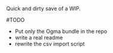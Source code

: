 Quick and dirty save of a WIP.

#TODO 

* Put only the Ogma bundle in the repo
* write a real readme
* rewrite the csv import script
